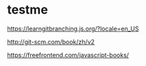 # testme

https://learngitbranching.js.org/?locale=en_US

http://git-scm.com/book/zh/v2

https://freefrontend.com/javascript-books/